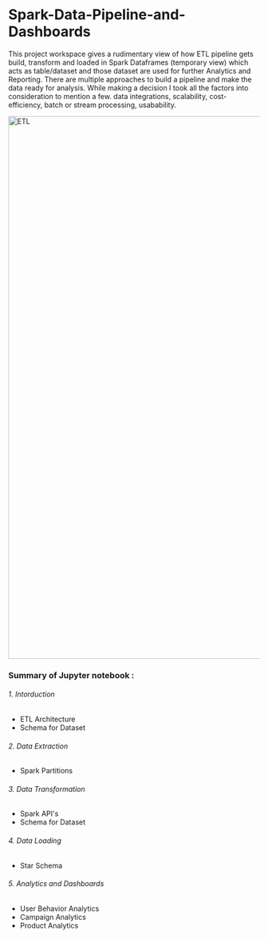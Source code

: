 # Spark-Data-Pipeline-and-Dashboards

   This project workspace gives a rudimentary view of how ETL pipeline gets build, transform and loaded in Spark Dataframes (temporary view) which acts as table/dataset and those dataset are used for further Analytics and Reporting. There are multiple approaches to build a pipeline and make the data ready for analysis. While making a decision I took all the factors into consideration to mention a few. data integrations, scalability, cost-efficiency, batch or stream processing, usabability.
   
<img width="1086" alt="ETL" src="https://user-images.githubusercontent.com/900824/114146170-22d3fa80-98cc-11eb-99eb-1b1474b425a3.png">

### Summary of Jupyter notebook :
###### 1. Intorduction
- ETL Architecture
- Schema for Dataset 
###### 2. Data Extraction
- Spark Partitions
###### 3. Data Transformation
- Spark API's
- Schema for Dataset
###### 4. Data Loading 
- Star Schema
###### 5. Analytics and Dashboards
- User Behavior Analytics
- Campaign Analytics
- Product Analytics
